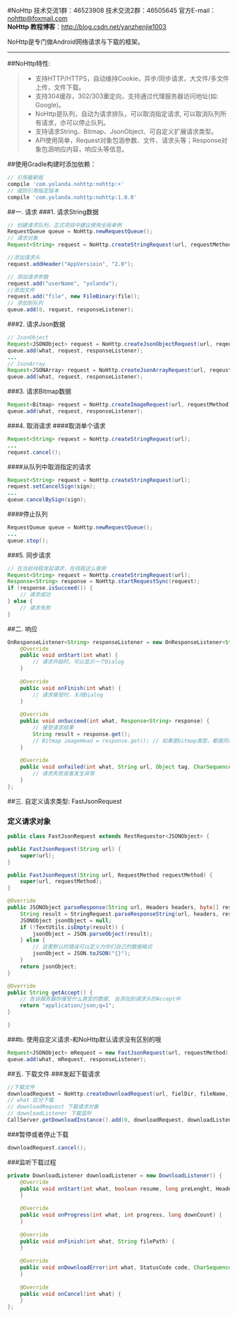 #NoHttp
技术交流1群：46523908
技术交流2群：46505645
官方E-mail：nohttp@foxmail.com  
**NoHttp 教程博客**：http://blog.csdn.net/yanzhenjie1003  

NoHttp是专门做Android网络请求与下载的框架。

----
##NoHttp特性:
> * 支持HTTP/HTTPS，自动维持Cookie，异步/同步请求，大文件/多文件上传，文件下载。
> * 支持304缓存，302/303重定向，支持通过代理服务器访问地址(如: Google)。
> * NoHttp是队列，自动为请求排队，可以取消指定请求, 可以取消队列所有请求，亦可以停止队列。
> * 支持请求String、Bitmap、JsonObject、可自定义扩展请求类型。
> * API使用简单，Request对象包涵参数、文件、请求头等；Response对象包涵响应内容，响应头等信息。
  
##使用Gradle构建时添加依赖：
```groovy
// 引用最新版
compile 'com.yolanda.nohttp:nohttp:+'
// 或则引用指定版本
compile 'com.yolanda.nohttp:nohttp:1.0.0'
```

##一. 请求
###1. 请求String数据
```java
// 创建请求队列，正式项目中建议使用全局单例
RequestQueue queue = NoHttp.newRequestQueue();
// 请求对象
Request<String> request = NoHttp.createStringRequest(url, requestMethod);

//添加请求头
request.addHeader("AppVersioin", "2.0");

// 添加请求参数
request.add("userName", "yolanda");
//添加文件
request.add("file", new FileBinary(file));
// 添加到队列
queue.add(0, request, responseListener);
```

###2. 请求Json数据
```java
// JsonObject
Request<JSONObject> request = NoHttp.createJsonObjectRequest(url, reqeustMethod);
queue.add(what, request, responseListener);
...
// JsonArray
Request<JSONArray> request = NoHttp.createJsonArrayRequest(url, reqeustMethod);
queue.add(what, request, responseListener);
```

###3. 请求Bitmap数据
```	java
Request<Bitmap> request = NoHttp.createImageRequest(url, requestMethod);
queue.add(what, request, responseListener);
```

###4. 取消请求
####取消单个请求
```java
Request<String> request = NoHttp.createStringRequest(url);
...
request.cancel();
```
####从队列中取消指定的请求
```java
Request<String> request = NoHttp.createStringRequest(url);
request.setCancelSign(sign);
...
queue.cancelBySign(sign);
```

####停止队列
```java
RequestQueue queue = NoHttp.newRequestQueue();
...
queue.stop();
```

###5. 同步请求
```java
// 在当前线程发起请求，在线程这么使用
Request<String> request = NoHttp.createStringRequest(url);
Response<String> response = NoHttp.startRequestSync(request);
if (response.isSucceed()) {
    // 请求成功
} else {
    // 请求失败
}
```

##二. 响应
```java
OnResponseListener<String> responseListener = new OnResponseListener<String>() {
    @Override
	public void onStart(int what) {
	    // 请求开始时，可以显示一个Dialog
	}
	
	@Override
	public void onFinish(int what) {
	    // 请求接受时，关闭Dialog
	}
	
	@Override
	public void onSucceed(int what, Response<String> response) {
	    // 接受请求结果
	    String result = response.get();
	    // Bitmap imageHead = response.get(); // 如果是bitmap类型，都是同样的用法
	}
		
	@Override
	public void onFailed(int what, String url, Object tag, CharSequence message) {
	    // 请求失败或者发生异常
	}
};
```

##三. 自定义请求类型: FastJsonRequest
### 定义请求对象
```java
public class FastJsonRequest extends RestRequestor<JSONObject> {

public FastJsonRequest(String url) {
	super(url);
}

public FastJsonRequest(String url, RequestMethod requestMethod) {
	super(url, requestMethod);
}

@Override
public JSONObject parseResponse(String url, Headers headers, byte[] responseBody) {
	String result = StringRequest.parseResponseString(url, headers, responseBody);
	JSONObject jsonObject = null;
	if (!TextUtils.isEmpty(result)) {
		jsonObject = JSON.parseObject(result);
	} else {
		// 这里默认的错误可以定义为你们自己的数据格式
		jsonObject = JSON.toJSON("{}");
	}
	return jsonObject;
}

@Override
public String getAccept() {
	// 告诉服务器你接受什么类型的数据, 会添加到请求头的Accept中
	return "application/json;q=1";
}

}
```

###b. 使用自定义请求-和NoHttp默认请求没有区别的哦
```java
Request<JSONObject> mRequest = new FastJsonRequest(url, requestMethod);
queue.add(what, mRequest, responseListener);
```

##五. 下载文件
###发起下载请求
```java
//下载文件
downloadRequest = NoHttp.createDownloadRequest(url, fielDir, fileName, true, false);
// what 区分下载
// downloadRequest 下载请求对象
// downloadListener 下载监听
CallServer.getDownloadInstance().add(0, downloadRequest, downloadListener);
```

###暂停或者停止下载
```java
downloadRequest.cancel();
```

###监听下载过程
```java
private DownloadListener downloadListener = new DownloadListener() {
	@Override
	public void onStart(int what, boolean resume, long preLenght, Headers header, long count) {
	}
		
	@Override
	public void onProgress(int what, int progress, long downCount) {
	}
		
 	@Override
	public void onFinish(int what, String filePath) {
 	}
		
	@Override
	public void onDownloadError(int what, StatusCode code, CharSequence message) {
	}
		
	@Override
	public void onCancel(int what) {
	}
};
```